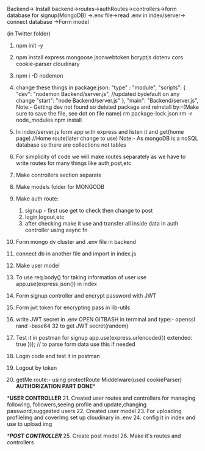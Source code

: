 Backend-> Install backend->routes->authRoutes->controllers->form database
for signup(MongoDB) ->.env file->read .env in index/server-> connect database ->Form model



(in Twitter folder)
1. npm init -y 
2. npm install express mongoose jsonwebtoken bcryptjs dotenv cors cookie-parser cloudinary
3. npm i -D nodemon
4. change these things in package.json: 
  "type" : "module",
  "scripts": {
    "dev": "nodemon Backend/server.js", //updated bydefault on any change
    "start": "node Backend/server.js"
  },
  "main": "Backend/server.js",
Note:- Getting dev not found so deleted package and reinstall by:-(Make sure to save the file, see dot on file name)
rm package-lock.json
rm -r node_modules
npm install 

5. In index/server.js form app with express and listen it and get(home page) //Home route(later change to use)
Note:- As mongoDB is a noSQL database so there are collections not tables
6. For simplicity of code we will make routes separately as we have to write routes for many things like auth,post,etc
7. Make controllers section separate
8. Make models folder for MONGODB
9. Make auth route:
      1. signup - first use get to check then change to post 
      2. login,logout,etc
      3. after checking make it use and transfer all inside data in auth controller using async fn
10. Form mongo dv cluster and .env file in backend
11. connect db in another file and import in index.js

12. Make user model
13. To use req.body() for taking information of user use app.use(express.json()) in index
14. Form signup controller and encrypt password with JWT
15. Form jwt token for encrypting pass in lib-utils
16. write JWT secret in .env
OPEN GITBASH in terminal and type:- openssl rand -base64 32 to get JWT secret(random)
17. Test it in postman for signup
app.use(express.urlencoded({ extended: true })); // to parse form data
use this if needed
18. Login code and test it in postman
19. Logout by token
20. getMe route:- using protectRoute Middelware(used cookieParser)
**********AUTHORIZATION PART DONE***********

*********USER CONTROLLER********
21. Created user routes and controllers for managing following, followers,seeing profile and update,changing password,suggested users
22. Created user model
23. For uploading profileImg and coverImg set up cloudinary in .env
24. config it in index and use to upload img

********POST CONTROLLER*******
25. Create post model 
26. Make it's routes and controllers